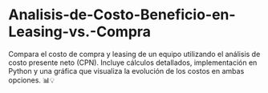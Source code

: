# Analisis-de-Costo-Beneficio-en-Leasing-vs.-Compra
Compara el costo de compra y leasing de un equipo utilizando el análisis de costo presente neto (CPN). Incluye cálculos detallados, implementación en Python y una gráfica que visualiza la evolución de los costos en ambas opciones. 📊💡
